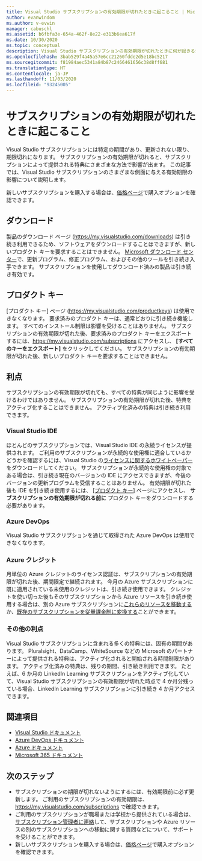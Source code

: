 ```yaml
---
title: Visual Studio サブスクリプションの有効期限が切れたときに起こること | Microsoft Docs
author: evanwindom
ms.author: v-evwin
manager: cabuschl
ms.assetid: b6fbfa3e-654a-462f-8e22-e313b6ea617f
ms.date: 10/30/2020
ms.topic: conceptual
description: Visual Studio サブスクリプションの有効期限が切れたときに何が起きるかについて説明します
ms.openlocfilehash: 3bab529f4a45a57e6cc21260fdde2d5e18bc5217
ms.sourcegitcommit: f81984aec5341a84b87c2466461656c38d8ff681
ms.translationtype: HT
ms.contentlocale: ja-JP
ms.lasthandoff: 11/03/2020
ms.locfileid: "93245005"
---
```

# <a name="what-happens-when-your-subscription-expires"></a>サブスクリプションの有効期限が切れたときに起こること
Visual Studio サブスクリプションには特定の期間があり、更新されない限り、期限切れになります。  サブスクリプションの有効期限が切れると、サブスクリプションによって提供される特典にさまざまな方法で影響が出ます。  この記事では、Visual Studio サブスクリプションのさまざまな側面に与える有効期限の影響について説明します。 

新しいサブスクリプションを購入する場合は、[価格ページ](https://visualstudio.microsoft.com/vs/pricing)で購入オプションを確認できます。

## <a name="downloads"></a>ダウンロード
製品のダウンロード ページ (<https://my.visualstudio.com/downloads>) は引き続き利用できるため、ソフトウェアをダウンロードすることはできますが、新しいプロダクト キーを要求することはできません。  [Microsoft ダウンロード センター](https://www.microsoft.com/downloads)で、更新プログラム、修正プログラム、およびその他のツールを引き続き入手できます。  サブスクリプションを使用してダウンロード済みの製品は引き続き有効です。

## <a name="product-keys"></a>プロダクト キー
[プロダクト キー] ページ (<https://my.visualstudio.com/productkeys>) は使用できなくなります。  要求済みのプロダクト キーは、通常どおりに引き続き機能します。  すべてのインストール制限は影響を受けることはありません。  サブスクリプションの有効期限が切れた後、要求済みのプロダクト キーをエクスポートするには、<https://my.visualstudio.com/subscriptions> にアクセスし、 **[すべてのキーをエクスポート]** をクリックしてください。  サブスクリプションの有効期限が切れた後、新しいプロダクト キーを要求することはできません。

## <a name="benefits"></a>利点 
サブスクリプションの有効期限が切れても、すべての特典が同じように影響を受けるわけではありません。  サブスクリプションの有効期限が切れた後、特典をアクティブ化することはできません。  アクティブ化済みの特典は引き続き利用できます。  

### <a name="visual-studio-ide"></a>Visual Studio IDE
ほとんどのサブスクリプションでは、Visual Studio IDE の永続ライセンスが提供されます。 ご利用のサブスクリプションが永続的な使用権に適合しているかどうかを確認するには、Visual Studio の[ライセンスに関するホワイトペーパー](https://aka.ms/vslicensing)をダウンロードしてください。  サブスクリプションが永続的な使用権の対象である場合は、引き続き現在のバージョンの IDE にアクセスできますが、今後のバージョンの更新プログラムを受信することはありません。 有効期限が切れた後も IDE を引き続き使用するには、 [[プロダクト キー]](https://my.visualstudio.com/productkeys) ページにアクセスし、 **サブスクリプションの有効期限が切れる前に** プロダクト キーをダウンロードする必要があります。

### <a name="azure-devops"></a>Azure DevOps
Visual Studio サブスクリプションを通じて取得された Azure DevOps は使用できなくなります。  

### <a name="azure-credits"></a>Azure クレジット
月単位の Azure クレジットのライセンス認証は、サブスクリプションの有効期限が切れた後、期間限定で継続されます。  今月の Azure サブスクリプションに既に適用されている未使用のクレジットは、引き続き使用できます。  クレジットを使い切った後もそのサブスクリプションから Azure リソースを引き続き使用する場合は、別の Azure サブスクリプションに[これらのリソースを移動する](/azure/azure-resource-manager/management/move-resource-group-and-subscription)か、[既存のサブスクリプションを従量課金制に変換する](/azure/cost-management-billing/manage/spending-limit#remove-the-spending-limit-in-azure-portal)ことができます。

### <a name="other-benefits"></a>その他の利点 
Visual Studio サブスクリプションに含まれる多くの特典には、固有の期間があります。  Pluralsight、DataCamp、WhiteSource などの Microsoft のパートナーによって提供される特典は、アクティブ化されると開始される時間制限があります。  アクティブ化済みの特典は、残りの期間、引き続き利用できます。  たとえば、6 か月の LinkedIn Learning サブスクリプションをアクティブ化していて、Visual Studio サブスクリプションの有効期限が切れた時点で 4 か月分残っている場合、LinkedIn Learning サブスクリプションに引き続き 4 か月アクセスできます。  

## <a name="see-also"></a>関連項目
- [Visual Studio ドキュメント](/visualstudio/)
- [Azure DevOps ドキュメント](/azure/devops/)
- [Azure ドキュメント](/azure/)
- [Microsoft 365 ドキュメント](/microsoft-365/)

## <a name="next-steps"></a>次のステップ
- サブスクリプションの期限が切れないようにするには、有効期限前に必ず更新します。  ご利用のサブスクリプションの有効期限は、<https://my.visualstudio.com/subscriptions> で確認できます。
- ご利用のサブスクリプションが職場または学校から提供されている場合は、[サブスクリプション管理者に連絡](contact-my-admin.md)して、サブスクリプションや Azure リソースの別のサブスクリプションへの移動に関する質問などについて、サポートを受けることができます。
- 新しいサブスクリプションを購入する場合は、[価格ページ](https://visualstudio.microsoft.com/vs/pricing)で購入オプションを確認できます。
